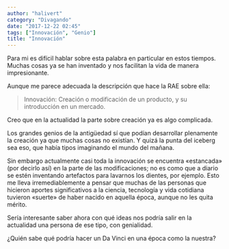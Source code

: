 ```yaml
---
author: "halivert"
category: "Divagando"
date: "2017-12-22 02:45"
tags: ["Innovación", "Genio"]
title: "Innovación"
---
```


Para mi es difícil hablar sobre esta palabra en particular en estos tiempos.
Muchas cosas ya se han inventado y nos facilitan la vida de manera
impresionante.

Aunque me parece adecuada la descripción que hace la RAE sobre ella:

> Innovación: Creación o modificación de un producto, y su introducción en un
> mercado.

<!-- Seguir leyendo -->

Creo que en la actualidad la parte sobre creación ya es algo complicada.

Los grandes genios de la antigüedad sí que podían desarrollar plenamente la
creación ya que muchas cosas no existían. Y quizá la punta del iceberg sea
eso, que había tipos imaginando el mundo del mañana.

Sin embargo actualmente casi toda la innovación se encuentra «estancada» (por
decirlo así) en la parte de las modificaciones; no es como que a diario se
estén inventando artefactos para lavarnos los dientes, por ejemplo. Esto me
lleva irremediablemente a pensar que muchas de las personas que hicieron
aportes significativos a la ciencia, tecnología y vida cotidiana tuvieron
«suerte» de haber nacido en aquella época, aunque no les quita mérito.

Sería interesante saber ahora con qué ideas nos podría salir en la actualidad
una persona de ese tipo, con genialidad.

¿Quién sabe qué podría hacer un Da Vinci en una época como la nuestra?
